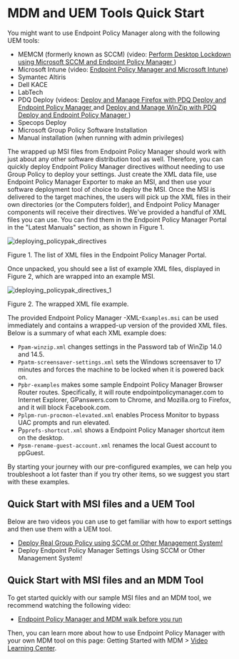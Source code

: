 # MDM and UEM Tools Quick Start

You might want to use Endpoint Policy Manager along with the following UEM tools:

- MEMCM (formerly known as SCCM) (video:
  [Perform Desktop Lockdown using Microsoft SCCM and Endpoint Policy Manager ](/docs/endpointpolicymanager/endpointpolicymanager/video/applicationsettings/integration/sccmsoftwarecenter.md))
- Microsoft Intune (video:
  [Endpoint Policy Manager and Microsoft Intune](/docs/endpointpolicymanager/endpointpolicymanager/video/mdm/microsoftintune.md))
- Symantec Altiris
- Dell KACE
- LabTech
- PDQ Deploy (videos:
  [Deploy and Manage Firefox with PDQ Deploy and Endpoint Policy Manager ](/docs/endpointpolicymanager/endpointpolicymanager/video/applicationsettings/integration/pdqdeployfirefox.md)
  and
  [Deploy and Manage WinZip with PDQ Deploy and Endpoint Policy Manager ](/docs/endpointpolicymanager/endpointpolicymanager/video/applicationsettings/integration/pdqdeploy.md))
- Specops Deploy
- Microsoft Group Policy Software Installation
- Manual installation (when running with admin privileges)

The wrapped up MSI files from Endpoint Policy Manager should work with just about any other software
distribution tool as well. Therefore, you can quickly deploy Endpoint Policy Manager directives
without needing to use Group Policy to deploy your settings. Just create the XML data file, use
Endpoint Policy Manager Exporter to make an MSI, and then use your software deployment tool of
choice to deploy the MSI. Once the MSI is delivered to the target machines, the users will pick up
the XML files in their own directories (or the Computers folder), and Endpoint Policy Manager
components will receive their directives. We've provided a handful of XML files you can use. You can
find them in the Endpoint Policy Manager Portal in the "Latest Manuals" section, as shown in
Figure 1.

![deploying_policypak_directives](/img/product_docs/endpointpolicymanager/endpointpolicymanager/mdm/deploying_endpointpolicymanager_directives.webp)

Figure 1. The list of XML files in the Endpoint Policy Manager Portal.

Once unpacked, you should see a list of example XML files, displayed in Figure 2, which are wrapped
into an example MSI.

![deploying_policypak_directives_1](/img/product_docs/endpointpolicymanager/endpointpolicymanager/mdm/deploying_endpointpolicymanager_directives_1.webp)

Figure 2. The wrapped XML file example.

The provided Endpoint Policy Manager -XML-`Examples.msi` can be used immediately and contains a
wrapped-up version of the provided XML files. Below is a summary of what each XML example does:

- `Ppam-winzip.xml` changes settings in the Password tab of WinZip 14.0 and 14.5.
- `Ppatm-screensaver-settings.xml` sets the Windows screensaver to 17 minutes and forces the machine
  to be locked when it is powered back on.
- `Ppbr-examples` makes some sample Endpoint Policy Manager Browser Router routes. Specifically, it
  will route endpointpolicymanager.com to Internet Explorer, GPanswers.com to Chrome, and Mozilla.org to
  Firefox, and it will block Facebook.com.
- `Pplpm-run-procmon-elevated.xml` enables Process Monitor to bypass UAC prompts and run elevated.
- P`pprefs-shortcut.xml` shows a Endpoint Policy Manager shortcut item on the desktop.
- `Ppsm-rename-guest-account.xml` renames the local Guest account to ppGuest.

By starting your journey with our pre-configured examples, we can help you troubleshoot a lot faster
than if you try other items, so we suggest you start with these examples.

## Quick Start with MSI files and a UEM Tool

Below are two videos you can use to get familiar with how to export settings and then use them with
a UEM tool.

- [Deploy Real Group Policy using SCCM or Other Management System!](/docs/endpointpolicymanager/endpointpolicymanager/video/methods/sccmgrouppolicy.md)
- Deploy Endpoint Policy Manager Settings Using SCCM or Other Management System!

## Quick Start with MSI files and an MDM Tool

To get started quickly with our sample MSI files and an MDM tool, we recommend watching the
following video:

- [Endpoint Policy Manager and MDM walk before you run](/docs/endpointpolicymanager/endpointpolicymanager/video/mdm/testsample.md)

Then, you can learn more about how to use Endpoint Policy Manager with your own MDM tool on this
page: Getting Started with MDM > [Video Learning Center](/docs/endpointpolicymanager/endpointpolicymanager/mdm/overview/videolearningcenter.md).
